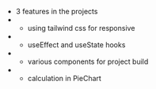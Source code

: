 - 3 features in the projects
- * using tailwind css for responsive
- * useEffect and useState hooks
- * various components for project build
- * calculation in PieChart